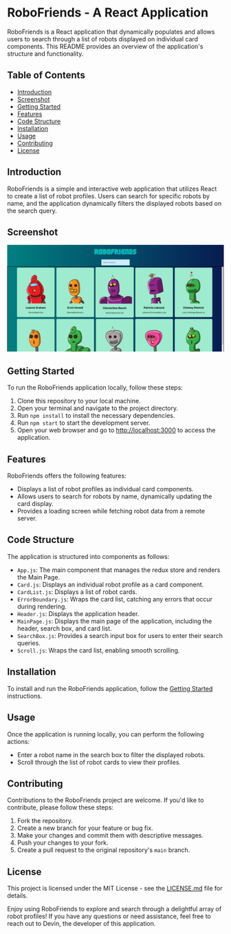 # RoboFriends - A React Application

RoboFriends is a React application that dynamically populates and allows users to search through a list of robots displayed on individual card components. This README provides an overview of the application's structure and functionality.

## Table of Contents

- [Introduction](#introduction)
- [Screenshot](#screenshot)
- [Getting Started](#getting-started)
- [Features](#features)
- [Code Structure](#code-structure)
- [Installation](#installation)
- [Usage](#usage)
- [Contributing](#contributing)
- [License](#license)

## Introduction

RoboFriends is a simple and interactive web application that utilizes React to create a list of robot profiles. Users can search for specific robots by name, and the application dynamically filters the displayed robots based on the search query.

## Screenshot

![Screenshot](./public/screenshot.png)

## Getting Started

To run the RoboFriends application locally, follow these steps:

1. Clone this repository to your local machine.
2. Open your terminal and navigate to the project directory.
3. Run `npm install` to install the necessary dependencies.
4. Run `npm start` to start the development server.
5. Open your web browser and go to [http://localhost:3000](http://localhost:3000) to access the application.

## Features

RoboFriends offers the following features:

- Displays a list of robot profiles as individual card components.
- Allows users to search for robots by name, dynamically updating the card display.
- Provides a loading screen while fetching robot data from a remote server.

## Code Structure

The application is structured into components as follows:

- `App.js`: The main component that manages the redux store and renders the Main Page.
- `Card.js`: Displays an individual robot profile as a card component.
- `CardList.js`: Displays a list of robot cards.
- `ErrorBoundary.js`: Wraps the card list, catching any errors that occur during rendering.
- `Header.js`: Displays the application header.
- `MainPage.js`: Displays the main page of the application, including the header, search box, and card list.
- `SearchBox.js`: Provides a search input box for users to enter their search queries.
- `Scroll.js`: Wraps the card list, enabling smooth scrolling.

## Installation

To install and run the RoboFriends application, follow the [Getting Started](#getting-started) instructions.

## Usage

Once the application is running locally, you can perform the following actions:

- Enter a robot name in the search box to filter the displayed robots.
- Scroll through the list of robot cards to view their profiles.

## Contributing

Contributions to the RoboFriends project are welcome. If you'd like to contribute, please follow these steps:

1. Fork the repository.
2. Create a new branch for your feature or bug fix.
3. Make your changes and commit them with descriptive messages.
4. Push your changes to your fork.
5. Create a pull request to the original repository's `main` branch.

## License

This project is licensed under the MIT License - see the [LICENSE.md](LICENSE.md) file for details.

Enjoy using RoboFriends to explore and search through a delightful array of robot profiles! If you have any questions or need assistance, feel free to reach out to Devin, the developer of this application.
